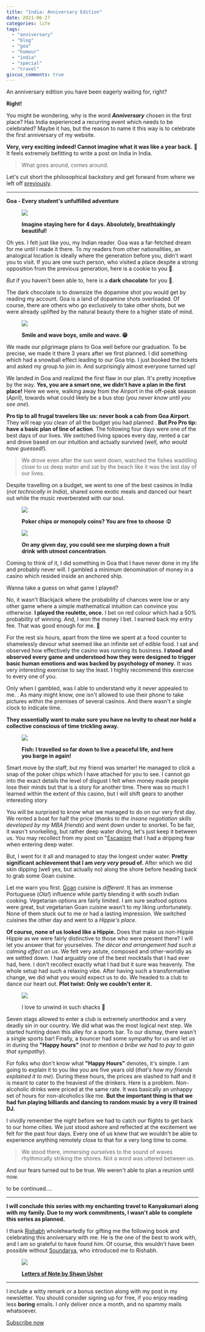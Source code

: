 ```yaml
---
title: "India: Anniversary Edition"
date: 2021-06-27
categories: life
tags: 
  - "anniversary"
  - "blog"
  - "goa"
  - "humour"
  - "india"
  - "special"
  - "travel"
giscus_comments: true
---
```


An anniversary edition you have been eagerly waiting for, right?

**Right!**

You might be wondering, why is the word **_Anniversary_** chosen in the first place? Has India experienced a recurring event which needs to be celebrated? Maybe it has, but the reason to name it this way is to celebrate the first anniversary of my website.

**Very, very exciting indeed! Cannot imagine what it was like a year back.** 🎉 It feels extremely befitting to write a post on India in India.

> What goes around, comes around.

Let's cut short the philosophical backstory and get forward from where we left off [previously](https://witfulmadrasi.wordpress.com/2021/03/06/india-never-heard-of-this-place/).

* * *

**Goa - Every student's unfulfilled adventure**

<figure>

![](/assets/img/posts/img_20190419_182025.jpg)

<figcaption>

**Imagine staying here for 4 days. Absolutely, breathtakingly beautiful!**

</figcaption>

</figure>

Oh yes. I felt just like you, my Indian reader. Goa was a far-fetched dream for me until I made it there. To my readers from other nationalities, an analogical location is ideally where the generation before you, didn't want you to visit. If you are one such person, who visited a place despite a strong opposition from the previous generation, here is a cookie to you 🍪.

_But_ if you haven't been able to, here is a **dark chocolate** for you 🍫.

The dark chocolate is to downsize the dopamine shot you would get by reading my account. Goa is a land of dopamine shots overloaded. Of course, there are others who go exclusively to take other shots, but we were already uplifted by the natural beauty there to a higher state of mind.

<figure>

![](/assets/img/posts/img_20190418_152224.jpg)

<figcaption>

**Smile and wave boys, smile and wave. 😁**

</figcaption>

</figure>

We made our pilgrimage plans to Goa well before our graduation. To be precise, we made it there 3 years after we first planned. I did something which had a snowball effect leading to our Goa trip. I just booked the tickets and asked my group to join in. And surprisingly almost everyone turned up!

We landed in Goa and realized the first flaw in our plan. It's pretty inceptive by the way. **Yes, you are a smart one, we didn't have a plan in the first place!** Here we were, walking away from the Airport in the off-peak season (_April_), towards what could likely be a bus stop (_you never know until you see one_).

**Pro tip to all frugal travelers like us: never book a cab from Goa Airport**. They will reap you clean of all the budget you had planned . **But Pro Pro tip: have a basic plan of line of action**. The following four days were one of the best days of our lives. We switched living spaces every day, rented a car and drove based on our intuition and actually survived (_well, who would have guessed!_).

> We drove even after the sun went down, watched the fishes waddling close to us deep water and sat by the beach like it was the last day of our lives.

Despite travelling on a budget, we went to one of the best casinos in India (_not technically_ _in India_), shared some exotic meals and danced our heart out while the music reverberated with our soul.

<figure>

![](/assets/img/posts/img_20190417_235912.jpg)

<figcaption>

**Poker chips or monopoly coins? You are free to choose :D**

</figcaption>

</figure>

<figure>

![](/assets/img/posts/img_20190419_140404.jpg)

<figcaption>

**On any given day, you could see me slurping down a fruit drink** **with utmost concentration**.

</figcaption>

</figure>

Coming to think of it, I did something in Goa that I have never done in my life and probably never will. I gambled a minimum denomination of money in a casino which resided inside an anchored ship.

Wanna take a guess on what game I played?

No, it wasn't Blackjack where the probability of chances were low or any other game where a simple mathematical intuition can convince you otherwise. **I played the roulette, once.** I bet on red colour which had a 50% probability of winning. And, I won the money I bet. I earned back my entry fee. That was good enough for me. 🥳

For the rest six hours, apart from the time we spent at a food counter to shamelessly devour what seemed like an infinite set of edible food. I sat and observed how effectively the casino was running its business. **I stood and observed every game and understood how they were designed to trigger basic human emotions and was backed by psychology of money.** It was very interesting exercise to say the least. I highly recommend this exercise to every one of you.

Only when I gambled, was I able to understand why it never appealed to me. . As many might know, one isn't allowed to use their phone to take pictures within the premises of several casinos. And there wasn't a single clock to indicate time.

**They essentially want to make sure you have no levity to cheat nor hold a collective conscious of time trickling away.**

<figure>

![](/assets/img/posts/dscn7648.jpg)

<figcaption>

**Fish: I travelled so far down to live a peaceful life, and here you barge in again!**

</figcaption>

</figure>

Smart move by the staff, but my friend was smarter! He managed to click a snap of the poker chips which I have attached for you to see. I cannot go into the exact details the level of disgust I felt when money made people lose their minds but that is a story for another time. There was so much I learned within the extent of this casino, but I will shift gears to another interesting story

You will be surprised to know what we managed to do on our very first day. We rented a boat for half the price (_thanks to the insane negotiation skills developed by my MBA friends_) and went down under to snorkel. To be fair, it wasn't snorkelling, but rather deep water diving, let's just keep it between us. You may recollect from my post on "[Escapism](https://witfulmadrasi.wordpress.com/2021/03/02/my-experiments-with-escapism/) that I had a dripping fear when entering deep water.

But, I went for it all and managed to stay the longest under water. **Pretty significant achievement that I am _very very_ proud of.** After which we did skin dipping (well yes, but actually no) along the shore before heading back to grab some Goan cuisine.

Let me warn you first. [Goan](https://en.wikipedia.org/wiki/Goan_cuisine) cuisine is _different_. It has an immense Portuguese (_Ola!_) influence while partly blending it with south Indian cooking. Vegetarian options are fairly limited. I am sure seafood options were great, but vegetarian Goan cuisine wasn't to my liking unfortunately. None of them stuck out to me or had a lasting impression. We switched cuisines the other day and went to a _Hippie's place_.

**Of course, none of us looked like a Hippie.** Does that make us non-Hippie Hippie as we were fairly distinctive to those who were present there? I will let you answer that for yourselves. _The décor and arrangement had such a calming effect on us_. We felt very astute, composed and other-worldly as we settled down. I had arguably one of the best mocktails that I had ever had, here. I don't recollect exactly what I had but it sure was heavenly. The whole setup had such a relaxing vibe. After having such a transformative change, we did what you would expect us to do. We headed to a club to dance our heart out. **Plot twist: Only we couldn't enter it.**

<figure>

![](/assets/img/posts/img_20190419_130533.jpg)

<figcaption>

I love to unwind in such shacks 💓

</figcaption>

</figure>

Seven stags allowed to enter a club is extremely unorthodox and a very deadly sin in our country. We did what was the most logical next step. We started hunting down this alley for a sports bar. To our dismay, there wasn't a single sports bar! Finally, a bouncer had some sympathy for us and let us in during the **"Happy hours"** (_not to mention a bribe we had to pay to gain that sympathy_).

For folks who don't know what **"Happy Hours"** denotes, it's simple. I am going to explain it to you like you are five years old (_that's how my friends explained it to me_). During these hours, the prices are slashed to half and it is meant to cater to the heaviest of the drinkers. Here is a problem. Non-alcoholic drinks were priced at the same rate. It was basically an unhappy set of hours for non-alcoholics like me. **But the important thing is that we had fun playing billiards and dancing to random music by a very ill trained DJ.**

I vividly remember the night before we had to catch our flights to get back to our home cities. We just stood ashore and reflected at the excitement we felt for the past four days. Every one of us knew that we wouldn't be able to experience anything remotely close to that for a very long time to come.

> We stood there, immersing ourselves to the sound of waves rhythmically striking the shores. Not a word was uttered between us.

And our fears turned out to be true. We weren't able to plan a reunion until now.

to be continued....

* * *

**I will conclude this series with my enchanting travel to Kanyakumari along with my family. Due to my work commitments, I wasn't able to complete this series as planned.**

I thank [Rishabh](https://gradly.us/) wholeheartedly for gifting me the following book and celebrating this anniversary with me. He is the one of the best to work with, and I am so grateful to have found him. Of course, this wouldn't have been possible without [Soundarya](https://www.bsoundarya.com/), who introduced me to Rishabh.

<figure>

![](/assets/img/posts/61uswnrn4l._sx258_bo1204203200_.jpg)

<figcaption>

**[Letters of Note by Shaun Usher](https://www.amazon.in/Letters-Note-Correspondence-Deserving-Audience/dp/1782119280)**

</figcaption>

</figure>

* * *

I include a witty remark or a bonus section along with my post in my newsletter. You should consider signing up for free, if you enjoy reading less **boring** emails. I only deliver once a month, and no spammy mails whatsoever.

[Subscribe now](https://witfulmadrasi.substack.com/)
